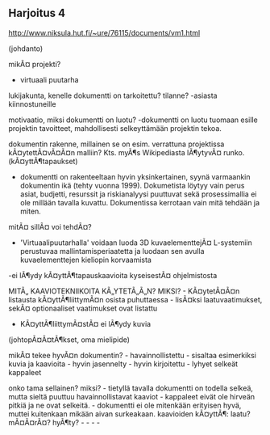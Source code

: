 ﻿## Harjoitus 4


http://www.niksula.hut.fi/~ure/76115/documents/vm1.html

(johdanto)

mikÃ¤ projekti?
- virtuaali puutarha

lukijakunta, kenelle dokumentti on tarkoitettu?
tilanne?
-asiasta kiinnostuneille

motivaatio, miksi dokumentti on luotu?
-dokumentti on luotu tuomaan esille projektin tavoitteet, mahdollisesti selkeyttämään projektin tekoa.

dokumentin rakenne, millainen se on esim. verrattuna projektissa kÃ¤ytettÃ¤vÃ¤Ã¤n malliin? Kts. myÃ¶s Wikipediasta lÃ¶ytyvÃ¤ runko.
(kÃ¤yttÃ¶tapaukset)
- dokumentti on rakenteeltaan hyvin yksinkertainen, syynä varmaankin dokumentin ikä (tehty vuonna 1999). Dokumetista löytyy vain perus asiat, budjetti, resurssit ja riskianalyysi puuttuvat sekä prosessimallia ei ole millään tavalla kuvattu.
Dokumentissa kerrotaan vain mitä tehdään ja miten.

mitÃ¤ sillÃ¤ voi tehdÃ¤?
- 'Virtuaalipuutarhalla' voidaan luoda 3D kuvaelementtejÃ¤ L-systemiin perustuvaa mallintamisperiaatetta ja luodaan sen avulla kuvaelementtejen kieliopin korvaamista

-ei lÃ¶ydy kÃ¤yttÃ¶tapauskaavioita kyseisestÃ¤ ohjelmistosta

MITÃ„ KAAVIOTEKNIIKOITA KÃ„YTETÃ„Ã„N? MIKSI?
	- KÃ¤ytetÃ¤Ã¤n listausta kÃ¤yttÃ¶liittymÃ¤n osista puhuttaessa
	- lisÃ¤ksi laatuvaatimukset, sekÃ¤ optionaaliset vaatimukset ovat listattu

	

- KÃ¤yttÃ¶liittymÃ¤stÃ¤ ei lÃ¶ydy kuvia


(johtopÃ¤Ã¤tÃ¶kset, oma mielipide)

mikÃ¤ tekee hyvÃ¤n dokumentin?
	- havainnollistettu
		- sisaltaa esimerkiksi kuvia ja kaavioita
	- hyvin jasennelty
	- hyvin kirjoitettu 
	- lyhyet selkeät kappaleet

onko tama sellainen? miksi?
	- tietyllä tavalla dokumentti on todella selkeä, mutta sieltä puuttuu havainnollistavat kaaviot
	- kappaleet eivät ole hirveän pitkiä ja ne ovat selkeitä.
	- dokumentti ei ole mitenkään erityisen hyvä, muttei kuitenkaan mikään aivan surkeakaan.
kaavioiden kÃ¤yttÃ¶: laatu? mÃ¤Ã¤rÃ¤? hyÃ¶ty?
	- 
	- 
	- 
	- 
